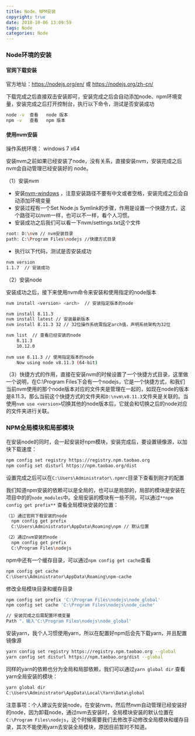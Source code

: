 ```yaml
---
title: Node、NPM安装
copyright: true
date: 2018-10-06 13:09:59
tags: Node
categories: Node
---
```


### Node环境的安装

#### 官网下载安装

官方地址：<https://nodejs.org/en/> 或 <https://nodejs.org/zh-cn/> 

下载完成之后直接双击安装即可，安装完成之后会自动添加node、npm环境变量，安装完成之后打开控制台，执行以下命令，测试是否安装成功

```bash
node -v  查看   node 版本
npm -v   查看   npm 版本
```

#### 使用nvm安装  

   操作系统环境： windows 7 x64 

   安装nvm之前如果已经安装了node，没有关系，直接安装nvm，安装完成之后nvm会自动管理已经安装好的 node。

（1）安装nvm

- 安装[nvm-windows](https://github.com/coreybutler/nvm-windows#node-version-manager-nvm-for-windows) ，注意安装路径不要有中文或者空格，安装完成之后会自动添加环境变量
- 安装过程有一个Set Node.js Symlink的步骤，作用是设置一个快捷方式，这个路径可以nvm一样，也可以不一样，看个人习惯。
- 安装成功之后我们可以看一下nvm/settings.txt这个文件

```bash
root: D:\nvm // nvm安装目录
path: C:\Program Files\nodejs //快捷方式目录
```

- 执行以下代码，测试是否安装成功

```bash
nvm version
1.1.7  // 安装成功
```

（2）安装node

安装成功之后，接下来使用nvm命令来安装和使用指定的node版本

```bash
nvm install <version> <arch>  // 安装指定版本的node

nvm install 8.11.3
nvm install latest // 安装最新版本
nvm install 8.11.3 32 // 32位操作系统需指定arch值，声明系统架构为32位
```

```bash
nvm list  // 查看已经安装的node
	8.11.3
    10.12.0
  
nvm use 8.11.3 // 使用指定版本的node
	Now using node v8.11.3 (64-bit)
```

（3）快捷方式的作用，直接在安装nvm的时候设置了一个快捷方式目录，这里做一个说明，在C:\Program Files下会有一个nodejs，它是一个快捷方式，和我们当前nvm使用的那个node版本对应的文件夹是管理在一起的，如现在node的版本是8.11.3，那么当前这个快捷方式的文件夹和`D:\nvm\v8.11.3`文件夹是关联的。当使用`nvm use <version>`切换其他的node版本后，它就会和切换之后的node对应的文件夹进行关联。

### NPM全局模块和局部模块

在安装node的同时，会一起安装好npm模块，安装完成后，要设置镜像源，以加快下载速度：

```bash
npm config set registry https://registry.npm.taobao.org
npm config set disturl https://npm.taobao.org/dist
```

设置完成之后可以在`C:\Users\Administrator\.npmrc`目录下查看到刚才的配置

我们知道npm安装的依赖可以是全局的，也可以是局部的，局部的模块是安装在项目中的的`node_modules`中。全局安装的模块有一些不同，可以通过`**npm config get prefix**` 查看全局模块安装的位置：

```bash
（1）通过官网下载安装的node 
  npm config get prefix
  C:\Users\Administrator\AppData\Roaming\npm // 默认位置

（2）通过nvm安装的node
  npm config get prefix
  C:\Program Files\nodejs
```

npm中还有一个缓存目录，可以通过`npm config get cache`查看

```bash
npm config get cache
C:\Users\Administrator\AppData\Roaming\npm-cache
```

修改全局模块目录和缓存目录

```bash
npm config set prefix 'C:\Program Files\nodejs\node_global'
npm config set cache 'C:\Program Files\nodejs\node_cache'

// 安装完成之后需配置环境变量
Path "，输入'C:\Program Files\nodejs\node_global'
```

安装yarn，我个人习惯使用yarn，所以在配置好npm后会先下载yarn，并且配置镜像源

```bash
yarn config set registry https://registry.npm.taobao.org --global 
yarn config set disturl https://npm.taobao.org/dist --global
```

同样的yarn的依赖也分为全局和局部依赖，我们可以通过`yarn global dir` 查看yarn全局安装的模块：

```bash
yarn global dir
C:\Users\Administrator\AppData\Local\Yarn\Data\global
```

注意事项：个人建议先安装node，在安装nvm，然后然nvm自动管理已经安装好的node，因为卸载node，通过nvm去安装时，全局模块安装的默认位置在`C:\Program Files\nodejs`，这个时候需要我们去修改手动修改全局模块和缓存目录，其次不能使用yarn去安装全局模块，原因目前暂时不知道。


